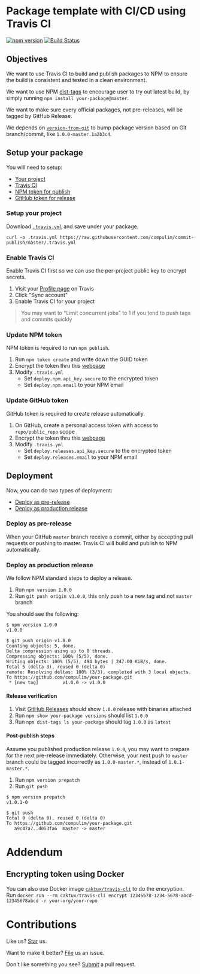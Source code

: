 # Package template with CI/CD using Travis CI

[![npm version](https://badge.fury.io/js/commit-publish-template.svg)](https://badge.fury.io/js/commit-publish-template) [![Build Status](https://travis-ci.org/compulim/commit-publish.svg?branch=master)](https://travis-ci.org/compulim/commit-publish)

## Objectives

We want to use Travis CI to build and publish packages to NPM to ensure the build is consistent and tested in a clean environment.

We want to use NPM [dist-tags](https://docs.npmjs.com/getting-started/using-tags) to encourage user to try out latest build, by simply running `npm install your-package@master`.

We want to make sure every official packages, not pre-releases, will be tagged by GitHub Release.

We depends on [`version-from-git`](https://npmjs.com/package/version-from-git) to bump package version based on Git branch/commit, like `1.0.0-master.1a2b3c4`.

## Setup your package

You will need to setup:

* [Your project](#setup-your-project)
* [Travis CI](#enable-travis-ci)
* [NPM token for publish](#update-npm-token)
* [GitHub token for release](#update-github-token)

### Setup your project

Download [`.travis.yml`](blob/master/.travis.yml) and save under your package.

```
curl -o .travis.yml https://raw.githubusercontent.com/compulim/commit-publish/master/.travis.yml
```

### Enable Travis CI

Enable Travis CI first so we can use the per-project public key to encrypt secrets.

1. Visit your [Profile page](https://travis-ci.org/profile) on Travis
2. Click "Sync account"
3. Enable Travis CI for your project

> You may want to "Limit concurrent jobs" to 1 if you tend to push tags and commits quickly

### Update NPM token

NPM token is required to run `npm publish`.

1. Run `npm token create` and write down the GUID token
2. Encrypt the token thru this [webpage](https://travis-encrypt.github.io/)
3. Modify `.travis.yml`
   * Set `deploy.npm.api_key.secure` to the encrypted token
   * Set `deploy.npm.email` to your NPM email

### Update GitHub token

GitHub token is required to create release automatically.

1. On GitHub, create a personal access token with access to `repo/public_repo` scope
2. Encrypt the token thru this [webpage](https://travis-encrypt.github.io/)
3. Modify `.travis.yml`
   * Set `deploy.releases.api_key.secure` to the encrypted token
   * Set `deploy.releases.email` to your NPM email

## Deployment

Now, you can do two types of deployment:

* [Deploy as pre-release](#deploy-as-pre-release)
* [Deploy as production release](#deploy-as-production-release)

### Deploy as pre-release

When your GitHub `master` branch receive a commit, either by accepting pull requests or pushing to master. Travis CI will build and publish to NPM automatically.

### Deploy as production release

We follow NPM standard steps to deploy a release.

1. Run `npm version 1.0.0`
2. Run `git push origin v1.0.0`, this only push to a new tag and not `master` branch

You should see the following:

```
$ npm version 1.0.0
v1.0.0

$ git push origin v1.0.0
Counting objects: 5, done.
Delta compression using up to 8 threads.
Compressing objects: 100% (5/5), done.
Writing objects: 100% (5/5), 494 bytes | 247.00 KiB/s, done.
Total 5 (delta 3), reused 0 (delta 0)
remote: Resolving deltas: 100% (3/3), completed with 3 local objects.
To https://github.com/compulim/your-package.git
 * [new tag]         v1.0.0 -> v1.0.0
```

#### Release verification

1. Visit [GitHub Releases](../../releases) should show `1.0.0` release with binaries attached
2. Run `npm show your-package versions` should list `1.0.0`
3. Run `npm dist-tags ls your-package` should tag `1.0.0` as `latest`

#### Post-publish steps

Assume you published production release `1.0.0`, you may want to prepare for the next pre-release immediately. Otherwise, your next push to `master` branch could be tagged incorrectly as `1.0.0-master.*`, instead of `1.0.1-master.*`.

1. Run `npm version prepatch`
2. Run `git push`

```
$ npm version prepatch
v1.0.1-0

$ git push
Total 0 (delta 0), reused 0 (delta 0)
To https://github.com/compulim/your-package.git
   a9c47a7..d053fa6  master -> master
```

# Addendum

## Encrypting token using Docker

You can also use Docker image [`caktux/travis-cli`](https://hub.docker.com/r/caktux/travis-cli/) to do the encryption. Run `docker run --rm caktux/travis-cli encrypt 12345678-1234-5678-abcd-12345678abcd -r your-org/your-repo`

# Contributions

Like us? [Star](https://github.com/compulim/commit-publish/stargazers) us.

Want to make it better? [File](https://github.com/compulim/commit-publish/issues) us an issue.

Don't like something you see? [Submit](https://github.com/compulim/commit-publish/pulls) a pull request.
